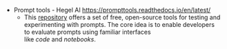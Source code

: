
- Prompt tools - Hegel AI https://prompttools.readthedocs.io/en/latest/
	- This [repository](https://github.com/hegelai/prompttools) offers a set of free, open-source tools for testing and experimenting with prompts. The core idea is to enable developers to evaluate prompts using familiar interfaces like _code_ and _notebooks_.